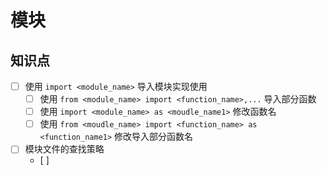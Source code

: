 # 模块

## 知识点
* [ ] 使用 `import <module_name>` 导入模块实现使用
  * [ ] 使用 `from <module_name> import <function_name>,...` 导入部分函数
  * [ ] 使用 `import <module_name> as <moudle_name1>` 修改函数名
  * [ ] 使用 `from <moudle_name> import <function_name> as <function_name1>` 修改导入部分函数名
* [ ] 模块文件的查找策略
  * [ ] 